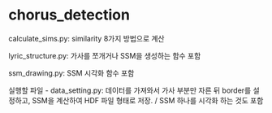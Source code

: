 # chorus_detection

calculate_sims.py: similarity 8가지 방법으로 계산

lyric_structure.py: 가사를 쪼개거나 SSM을 생성하는 함수 포함

ssm_drawing.py: SSM 시각화 함수 포함

실행할 파일 - data_setting.py: 데이터를 가져와서 가사 부분만 자른 뒤 border를 설정하고, SSM을 계산하여 HDF 파일 형태로 저장. / SSM 하나를 시각화 하는 것도 포함
